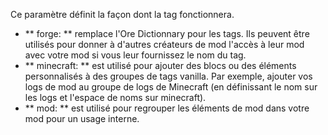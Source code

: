 Ce paramètre définit la façon dont la tag fonctionnera.

* ** forge: ** remplace l'Ore Dictionnary pour les tags.
Ils peuvent être utilisés pour donner à d'autres créateurs de mod l'accès à leur mod avec votre mod si vous leur fournissez le nom du tag.
* ** minecraft: ** est utilisé pour ajouter des blocs ou des éléments personnalisés à des groupes de tags vanilla.
Par exemple, ajouter vos logs de mod au groupe de logs de Minecraft (en définissant le nom sur les logs et l'espace de noms sur minecraft).
* ** mod: ** est utilisé pour regrouper les éléments de mod dans votre mod pour un usage interne.
